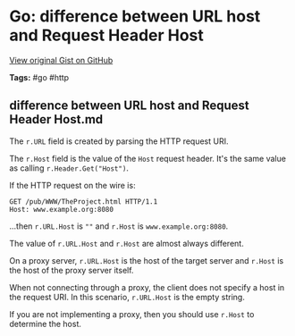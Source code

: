 # Go: difference between URL host and Request Header Host 

[View original Gist on GitHub](https://gist.github.com/Integralist/8c0140da58fd6575373f6f1d98367170)

**Tags:** #go #http

## difference between URL host and Request Header Host.md

The `r.URL` field is created by parsing the HTTP request URI.

The `r.Host` field is the value of the `Host` request header. It's the same value as calling `r.Header.Get("Host")`.

If the HTTP request on the wire is:

```
GET /pub/WWW/TheProject.html HTTP/1.1
Host: www.example.org:8080
```

...then `r.URL.Host` is `""` and `r.Host` is `www.example.org:8080`.

The value of `r.URL.Host` and `r.Host` are almost always different. 

On a proxy server, `r.URL.Host` is the host of the target server and `r.Host` is the host of the proxy server itself. 

When not connecting through a proxy, the client does not specify a host in the request URI. In this scenario, `r.URL.Host` is the empty string.

If you are not implementing a proxy, then you should use `r.Host` to determine the host.

